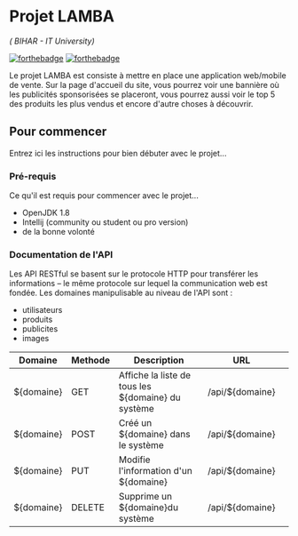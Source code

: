 # Projet LAMBA
_( BIHAR - IT University)_

[![forthebadge](http://forthebadge.com/images/badges/built-with-love.svg)](http://forthebadge.com)  [![forthebadge](https://forthebadge.com/images/badges/made-with-java.svg)](https://forthebadge.com)

Le projet LAMBA est consiste à mettre en place une application web/mobile de vente. Sur la page d'accueil du site, vous pourrez voir une bannière où les publicités sponsorisées se placeront, vous pourrez aussi voir le top 5 des produits les plus vendus et encore d'autre choses à découvrir.

## Pour commencer

Entrez ici les instructions pour bien débuter avec le projet...

### Pré-requis

Ce qu'il est requis pour commencer avec le projet...

- OpenJDK 1.8
- Intellij (community ou student ou pro version)
- de la bonne volonté

### Documentation de l'API
Les API RESTful se basent sur le protocole HTTP pour transférer les informations – le même protocole sur lequel la communication web est fondée.
Les domaines manipulisable au niveau de l'API sont :
- utilisateurs
- produits
- publicites
- images

| Domaine    	| Methode 	| Description                                        	  | URL             	|   	|
|------------	|---------	|-------------------------------------------------------|-----------------	|---	|
| ${domaine} 	|   GET   	| Affiche la liste de tous les ${domaine} du système 	  | /api/${domaine} 	|   	|
| ${domaine} 	|   POST  	| Créé un ${domaine} dans le système                  	 | /api/${domaine} 	|   	|
| ${domaine} 	|   PUT   	| Modifie l'information d'un ${domaine}              	  | /api/${domaine} 	|   	|
| ${domaine} 	| DELETE  	| Supprime un ${domaine}du système                   	  | /api/${domaine} 	|   	|